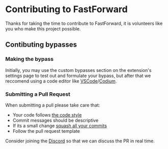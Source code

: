 # Contributing to FastForward
Thanks for taking the time to contribute to FastForward, it is volunteers like you who make this project possible.

## Contibuting bypasses

### Making the bypass
Initially, you may use the custom bypasses section on the extension's settings page to test out and formulate your bypass, but after that we reccomend using a code editor like [VSCode](https://code.visualstudio.com/download)/[Codium](https://vscodium.com/#install).

### Submitting a Pull Request

When submitting a pull please take care that:
- Your code follows [the code style](docs/CODE_STYLE.md#code-style)
- Commit messages should be descriptive
- If its a small change [squash all your commits](docs/Git_CLI.md#squashing-commits)
- Follow the pull request template

Consider joining the [Discord](https://discord.gg/RSAf7b5njt) so that we can discuss the PR in real time.
